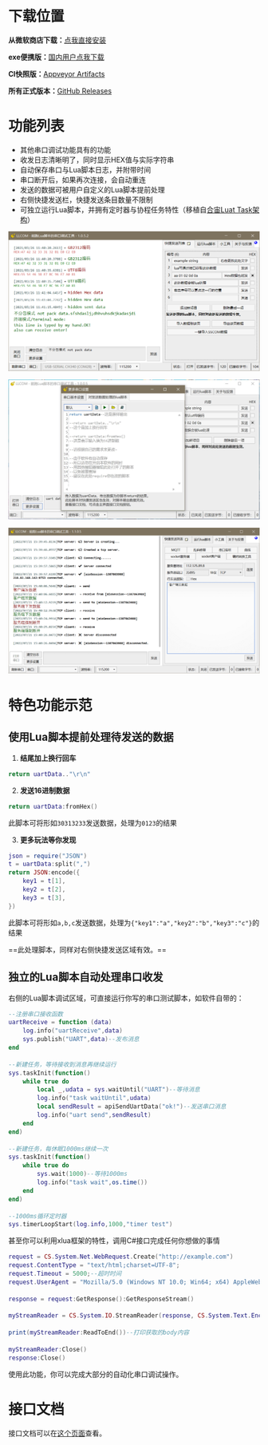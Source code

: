 # 下载位置

**从微软商店下载：**[点我直接安装](ms-windows-store://pdp/?ProductId=9PMPB0233S0S&mode=mini&pos=0,0,2560,1395&referrer=storeforweb)

**exe便携版：**[国内用户点我下载](https://llcom.papapoi.com/llcom.zip)

**CI快照版：**[Appveyor Artifacts](https://ci.appveyor.com/project/chenxuuu/llcom/build/artifacts)

**所有正式版本：**[GitHub Releases](https://github.com/chenxuuu/llcom/releases/latest)

# 功能列表

- 其他串口调试功能具有的功能
- 收发日志清晰明了，同时显示HEX值与实际字符串
- 自动保存串口与Lua脚本日志，并附带时间
- 串口断开后，如果再次连接，会自动重连
- 发送的数据可被用户自定义的Lua脚本提前处理
- 右侧快捷发送栏，快捷发送条目数量不限制
- 可独立运行Lua脚本，并拥有定时器与协程任务特性（移植自[合宙Luat Task架构](http://wiki.openluat.com/doc/luatFramework/)）

![screen](image/screen.png)

![screen2](image/screen2.jpg)

![screen3](image/screen3.png)

# 特色功能示范

## 使用Lua脚本提前处理待发送的数据

1. **结尾加上换行回车**

```lua
return uartData.."\r\n"
```

2. **发送16进制数据**

```lua
return uartData:fromHex()
```

此脚本可将形如`30313233`发送数据，处理为`0123`的结果

3. **更多玩法等你发现**

```lua
json = require("JSON")
t = uartData:split(",")
return JSON:encode({
    key1 = t[1],
    key2 = t[2],
    key3 = t[3],
})
```

此脚本可将形如`a,b,c`发送数据，处理为`{"key1":"a","key2":"b","key3":"c"}`的结果

==此处理脚本，同样对右侧快捷发送区域有效。==

## 独立的Lua脚本自动处理串口收发

右侧的Lua脚本调试区域，可直接运行你写的串口测试脚本，如软件自带的：

```lua
--注册串口接收函数
uartReceive = function (data)
    log.info("uartReceive",data)
    sys.publish("UART",data)--发布消息
end

--新建任务，等待接收到消息再继续运行
sys.taskInit(function()
    while true do
        local _,udata = sys.waitUntil("UART")--等待消息
        log.info("task waitUntil",udata)
        local sendResult = apiSendUartData("ok!")--发送串口消息
        log.info("uart send",sendResult)
    end
end)

--新建任务，每休眠1000ms继续一次
sys.taskInit(function()
    while true do
        sys.wait(1000)--等待1000ms
        log.info("task wait",os.time())
    end
end)

--1000ms循环定时器
sys.timerLoopStart(log.info,1000,"timer test")
```

甚至你可以利用xlua框架的特性，调用C#接口完成任何你想做的事情

```lua
request = CS.System.Net.WebRequest.Create("http://example.com")
request.ContentType = "text/html;charset=UTF-8";
request.Timeout = 5000;--超时时间
request.UserAgent = "Mozilla/5.0 (Windows NT 10.0; Win64; x64) AppleWebKit/537.36 (KHTML, like Gecko) Chrome/71.0.3578.98 Safari/537.36 Vivaldi/2.2.1388.37";

response = request:GetResponse():GetResponseStream()

myStreamReader = CS.System.IO.StreamReader(response, CS.System.Text.Encoding.UTF8);

print(myStreamReader:ReadToEnd())--打印获取的body内容

myStreamReader:Close()
response:Close()
```

使用此功能，你可以完成大部分的自动化串口调试操作。

# 接口文档

接口文档可以在[这个页面](https://github.com/chenxuuu/llcom/blob/master/LuaApi.md)查看。
